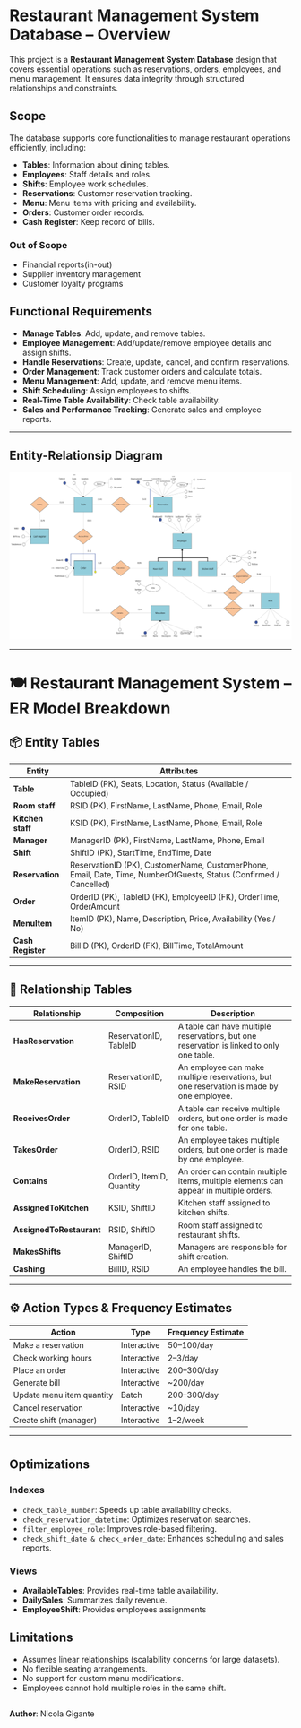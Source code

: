 # Restaurant Management System Database – Overview

This project is a **Restaurant Management System Database** design that covers essential operations such as reservations, orders, employees, and menu management. It ensures data integrity through structured relationships and constraints.

## Scope

The database supports core functionalities to manage restaurant operations efficiently, including:

- **Tables**: Information about dining tables.
- **Employees**: Staff details and roles.
- **Shifts**: Employee work schedules.
- **Reservations**: Customer reservation tracking.
- **Menu**: Menu items with pricing and availability.
- **Orders**: Customer order records.
- **Cash Register**: Keep record of bills.

### Out of Scope

- Financial reports(in-out)
- Supplier inventory management
- Customer loyalty programs

## Functional Requirements

- **Manage Tables**: Add, update, and remove tables.
- **Employee Management**: Add/update/remove employee details and assign shifts.
- **Handle Reservations**: Create, update, cancel, and confirm reservations.
- **Order Management**: Track customer orders and calculate totals.
- **Menu Management**: Add, update, and remove menu items.
- **Shift Scheduling**: Assign employees to shifts.
- **Real-Time Table Availability**: Check table availability.
- **Sales and Performance Tracking**: Generate sales and employee reports.

---



## Entity-Relationsip Diagram


![Entity-Relationsip Diagram](ER_RMDB.jpeg)

---
# 🍽️ Restaurant Management System – ER Model Breakdown

## 📦 Entity Tables

| Entity       | Attributes                                                                 |
|--------------|----------------------------------------------------------------------------|
| **Table**        | TableID (PK), Seats, Location, Status (Available / Occupied)               |
| **Room staff**   | RSID (PK), FirstName, LastName, Phone, Email, Role                     |
| **Kitchen staff**| KSID (PK), FirstName, LastName, Phone, Email, Role                     |
| **Manager**      | ManagerID (PK), FirstName, LastName, Phone, Email                      |
| **Shift**        | ShiftID (PK), StartTime, EndTime, Date                                    |
| **Reservation**  | ReservationID (PK), CustomerName, CustomerPhone, Email, Date, Time, NumberOfGuests, Status (Confirmed / Cancelled) |
| **Order**        | OrderID (PK), TableID (FK), EmployeeID (FK), OrderTime, OrderAmount       |
| **MenuItem**     | ItemID (PK), Name, Description, Price, Availability (Yes / No)            |
| **Cash Register**         | BillID (PK), OrderID (FK), BillTime, TotalAmount                 |

---

## 🔗 Relationship Tables

| Relationship            | Composition                 | Description                                                                 |
|-------------------------|-----------------------------|-----------------------------------------------------------------------------|
| **HasReservation**      | ReservationID, TableID      | A table can have multiple reservations, but one reservation is linked to only one table. |
| **MakeReservation**     | ReservationID, RSID         | An employee can make multiple reservations, but one reservation is made by one employee. |
| **ReceivesOrder**       | OrderID, TableID            | A table can receive multiple orders, but one order is made for one table. |
| **TakesOrder**          | OrderID, RSID               | An employee takes multiple orders, but one order is made by one employee. |
| **Contains**            | OrderID, ItemID, Quantity   | An order can contain multiple items, multiple elements can appear in multiple orders.|
| **AssignedToKitchen**   | KSID, ShiftID               | Kitchen staff assigned to kitchen shifts.                                   |
| **AssignedToRestaurant**| RSID, ShiftID               | Room staff assigned to restaurant shifts.                                   |
| **MakesShifts**         | ManagerID, ShiftID          | Managers are responsible for shift creation.                                |
| **Cashing**             | BillID, RSID                | An employee handles the bill.                               |
                        

---

## ⚙️ Action Types & Frequency Estimates

| Action                     | Type        | Frequency Estimate       |
|----------------------------|-------------|---------------------------|
| Make a reservation         | Interactive | 50–100/day                |
| Check working hours        | Interactive | 2–3/day                   |
| Place an order             | Interactive | 200–300/day               |
| Generate bill              | Interactive | ~200/day                  |
| Update menu item quantity  | Batch       | 200–300/day               |
| Cancel reservation         | Interactive | ~10/day                   |
| Create shift (manager)     | Interactive | 1–2/week                  |

---





#
## Optimizations

### Indexes

- `check_table_number`: Speeds up table availability checks.
- `check_reservation_datetime`: Optimizes reservation searches.
- `filter_employee_role`: Improves role-based filtering.
- `check_shift_date & check_order_date`: Enhances scheduling and sales reports.

### Views

- **AvailableTables**: Provides real-time table availability.
- **DailySales**: Summarizes daily revenue.
- **EmployeeShift**: Provides employees assignments

## Limitations

- Assumes linear relationships (scalability concerns for large datasets).
- No flexible seating arrangements.
- No support for custom menu modifications.
- Employees cannot hold multiple roles in the same shift.

##

**Author**: Nicola Gigante
